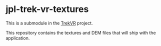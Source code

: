 # jpl-trek-vr-textures
This is a submodule in the [TrekVR](https://github.com/alvinquach/jpl-trek-vr "Click to go to repository") project.

This repository contains the textures and DEM files that will ship with the application.
